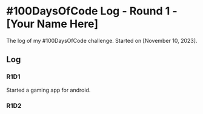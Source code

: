 # #100DaysOfCode Log - Round 1 - [Your Name Here]

The log of my #100DaysOfCode challenge. Started on [November 10, 2023].

## Log

### R1D1 
Started a gaming app for android. 
### R1D2
